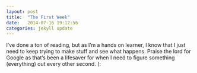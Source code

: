 ```yaml
---
layout: post
title:  "The First Week"
date:   2014-07-16 19:12:56
categories: jekyll update
---
```



I’ve done a ton of reading, but as I’m a hands on learner, I know that I just need to keep trying to make stuff and see what happens. Praise the lord for Google as that’s been a lifesaver for when I need to figure something (everything) out every other second. (:


